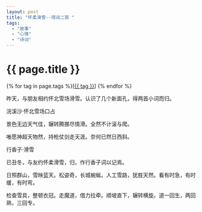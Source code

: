 ```yaml
---
layout: post
title: "怀柔滑雪--得词二首 "
tags:
  - "故事"
  - "心情"
  - "诗词"
---
```


# {{ page.title }}

<div class="tags">
{% for tag in page.tags %}[<a class="tag" href="/tags.html#{{ tag }}">{{ tag }}</a>] {% endfor %}
</div>


昨天，与朋友相约怀北雪场滑雪。认识了几个新面孔，得两首小词而归。


浣溪沙·怀北雪场口占

景色无边天气佳，辗转腾挪尽情滑。全然不计滚与爬。

唯愿神超天物然，持枪仗剑走天涯。奈何已然日西斜。



行香子·滑雪

已丑冬，与友约怀柔滑雪，归，作行香子词以记焉。

日照群山，雪映蓝天。松姿奇，长城蜿蜒。人工雪路，犹胜天然。看有时急，有时缓，有时弯。

检查雪具，整顿衣冠。走魔道，借力拉牵。顺坡直下，辗转横旋。道一回生，两回熟，三回专。

